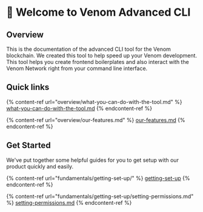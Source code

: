 # 👋 Welcome to Venom Advanced CLI

## Overview

This is the documentation of the advanced CLI tool for the Venom blockchain. We created this tool to help speed up your Venom development. This tool helps you create frontend boilerplates and also interact with the Venom Network right from your command line interface.&#x20;

## Quick links

{% content-ref url="overview/what-you-can-do-with-the-tool.md" %}
[what-you-can-do-with-the-tool.md](overview/what-you-can-do-with-the-tool.md)
{% endcontent-ref %}

{% content-ref url="overview/our-features.md" %}
[our-features.md](overview/our-features.md)
{% endcontent-ref %}

## Get Started

We've put together some helpful guides for you to get setup with our product quickly and easily.

{% content-ref url="fundamentals/getting-set-up/" %}
[getting-set-up](fundamentals/getting-set-up/)
{% endcontent-ref %}

{% content-ref url="fundamentals/getting-set-up/setting-permissions.md" %}
[setting-permissions.md](fundamentals/getting-set-up/setting-permissions.md)
{% endcontent-ref %}
